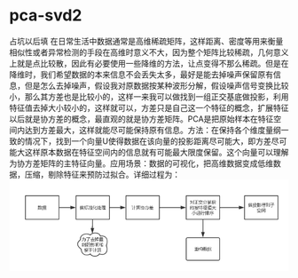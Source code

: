 # pca-svd2
占坑以后填
在日常生活中数据通常是高维稀疏矩阵，这样距离、密度等用来衡量相似性或者异常检测的手段在高维时意义不大，因为整个矩阵比较稀疏，几何意义上就是点比较散，因此有必要使用一些降维的方法，让点变得不那么稀疏。但是在降维时，我们希望数据的本来信息不会丢失太多，最好是能去掉噪声保留原有信息，但是怎么去掉噪声，假设我对原数据按某种波形分解，假设噪声信号变换比较小，那么其方差也是比较小的，这样一来我可以做找到一组正交基底做投影，利用特征值去掉大小较小的，这样就可以，方差只是自己这一个特征的概念，扩展特征以后就是协方差的概念，最直观的就是协方差矩阵。PCA是把原始样本在特征空间内达到方差最大，这样就能尽可能保持原有信息。方法：在保持各个维度量纲一致的情况下，找到一个向量U使得数据在该向量的投影距离尽可能大，即方差尽可能大这样原本数据在特征空间内的信息就有可能最大限度保留。这个向量可以理解为协方差矩阵的主特征向量。应用场景：数据的可视化，把高维数据变成低维数据，压缩，剔除特征来预防过拟合。详细过程为：
![image](https://github.com/chenglu66/pca-svd2/blob/master/PCA%E6%B5%81%E7%A8%8B%E5%9B%BE.png)
